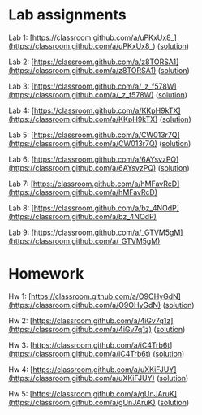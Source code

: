 # Lab assignments

Lab 1: [https://classroom.github.com/a/uPKxUx8_](https://classroom.github.com/a/uPKxUx8_) ([solution](https://github.com/TP1-HHU/lab1))

Lab 2: [https://classroom.github.com/a/z8TORSA1](https://classroom.github.com/a/z8TORSA1) ([solution](https://github.com/TP1-HHU/lab2))

Lab 3: [https://classroom.github.com/a/_z_f578W](https://classroom.github.com/a/_z_f578W)  ([solution](https://github.com/TP1-HHU/lab3))

Lab 4: [https://classroom.github.com/a/KKpH9kTX](https://classroom.github.com/a/KKpH9kTX) ([solution](https://github.com/TP1-HHU/lab4))

Lab 5: [https://classroom.github.com/a/CW013r7Q](https://classroom.github.com/a/CW013r7Q) ([solution](https://github.com/TP1-HHU/lab5))

Lab 6:  [https://classroom.github.com/a/6AYsvzPQ](https://classroom.github.com/a/6AYsvzPQ) ([solution](https://github.com/TP1-HHU/lab6))

Lab 7: [https://classroom.github.com/a/hMFavRcD](https://classroom.github.com/a/hMFavRcD)

Lab 8:  [https://classroom.github.com/a/bz_4NOdP](https://classroom.github.com/a/bz_4NOdP)

Lab 9: [https://classroom.github.com/a/_GTVM5gM](https://classroom.github.com/a/_GTVM5gM)

# Homework

Hw 1: [https://classroom.github.com/a/O9OHyGdN](https://classroom.github.com/a/O9OHyGdN) ([solution](https://github.com/TP1-HHU/hw1))

Hw 2: [https://classroom.github.com/a/4iGv7q1z](https://classroom.github.com/a/4iGv7q1z) ([solution](https://github.com/TP1-HHU/hw2))

Hw 3: [https://classroom.github.com/a/iC4Trb6t](https://classroom.github.com/a/iC4Trb6t) ([solution](https://github.com/TP1-HHU/hw3))

Hw 4: [https://classroom.github.com/a/uXKiFJUY](https://classroom.github.com/a/uXKiFJUY) ([solution](https://github.com/TP1-HHU/hw4))

Hw 5: [https://classroom.github.com/a/gUnJAruK](https://classroom.github.com/a/gUnJAruK) ([solution](https://github.com/TP1-HHU/hw5))

